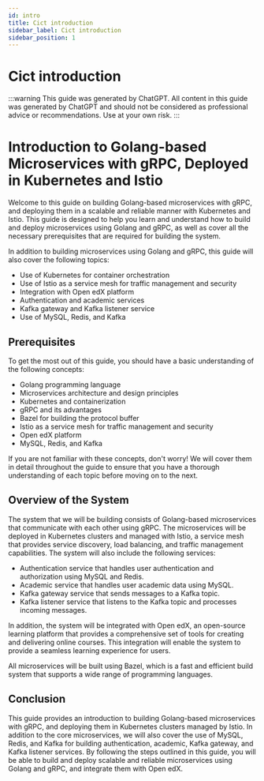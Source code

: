 ```yaml
---
id: intro
title: Cict introduction
sidebar_label: Cict introduction
sidebar_position: 1
---
```


# Cict introduction

:::warning
This guide was generated by ChatGPT. All content in this guide was generated by ChatGPT and should not be considered as professional advice or recommendations. Use at your own risk.
:::

# Introduction to Golang-based Microservices with gRPC, Deployed in Kubernetes and Istio

Welcome to this guide on building Golang-based microservices with gRPC, and deploying them in a scalable and reliable manner with Kubernetes and Istio. This guide is designed to help you learn and understand how to build and deploy microservices using Golang and gRPC, as well as cover all the necessary prerequisites that are required for building the system.

In addition to building microservices using Golang and gRPC, this guide will also cover the following topics:

- Use of Kubernetes for container orchestration
- Use of Istio as a service mesh for traffic management and security
- Integration with Open edX platform
- Authentication and academic services
- Kafka gateway and Kafka listener service
- Use of MySQL, Redis, and Kafka

## Prerequisites

To get the most out of this guide, you should have a basic understanding of the following concepts:

- Golang programming language
- Microservices architecture and design principles
- Kubernetes and containerization
- gRPC and its advantages
- Bazel for building the protocol buffer
- Istio as a service mesh for traffic management and security
- Open edX platform
- MySQL, Redis, and Kafka

If you are not familiar with these concepts, don't worry! We will cover them in detail throughout the guide to ensure that you have a thorough understanding of each topic before moving on to the next.

## Overview of the System

The system that we will be building consists of Golang-based microservices that communicate with each other using gRPC. The microservices will be deployed in Kubernetes clusters and managed with Istio, a service mesh that provides service discovery, load balancing, and traffic management capabilities. The system will also include the following services:

- Authentication service that handles user authentication and authorization using MySQL and Redis.
- Academic service that handles user academic data using MySQL.
- Kafka gateway service that sends messages to a Kafka topic.
- Kafka listener service that listens to the Kafka topic and processes incoming messages.

In addition, the system will be integrated with Open edX, an open-source learning platform that provides a comprehensive set of tools for creating and delivering online courses. This integration will enable the system to provide a seamless learning experience for users.

All microservices will be built using Bazel, which is a fast and efficient build system that supports a wide range of programming languages.

## Conclusion

This guide provides an introduction to building Golang-based microservices with gRPC, and deploying them in Kubernetes clusters managed by Istio. In addition to the core microservices, we will also cover the use of MySQL, Redis, and Kafka for building authentication, academic, Kafka gateway, and Kafka listener services. By following the steps outlined in this guide, you will be able to build and deploy scalable and reliable microservices using Golang and gRPC, and integrate them with Open edX.
